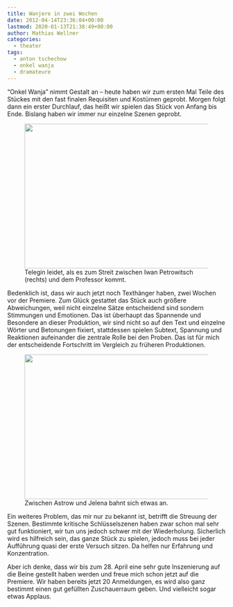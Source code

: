 ```yaml
---
title: Wanjere in zwei Wochen
date: 2012-04-14T23:36:04+00:00
lastmod: 2020-01-13T21:38:49+00:00
author: Mathias Wellner
categories:
  - theater
tags:
  - anton tschechow
  - onkel wanja
  - dramateure
---
```

&#8220;Onkel Wanja&#8221; nimmt Gestalt an &ndash; heute haben wir zum ersten Mal Teile des Stückes mit den fast finalen Requisiten und Kostümen geprobt. Morgen folgt dann ein erster Durchlauf, das heißt wir spielen das Stück von Anfang bis Ende. Bislang haben wir immer nur einzelne Szenen geprobt. 

<figure style="max-width: 500px">
  <img src="https://lh4.googleusercontent.com/-fA19KcsWwI4/T4yLCUUeedI/AAAAAAAAAZY/_hmSZ216IUI/s800/MW_20120415_2765.jpg" width="500" height="333" />  
  <figcaption>Telegin leidet, als es zum Streit zwischen Iwan Petrowitsch (rechts) und dem Professor kommt.</figcaption>
</figure>

Bedenklich ist, dass wir auch jetzt noch Texthänger haben, zwei Wochen vor der Premiere. Zum Glück gestattet das Stück auch größere Abweichungen, weil nicht einzelne Sätze entscheidend sind sondern Stimmungen und Emotionen. Das ist überhaupt das Spannende und Besondere an dieser Produktion, wir sind nicht so auf den Text und einzelne Wörter und Betonungen fixiert, stattdessen spielen Subtext, Spannung und Reaktionen aufeinander die zentrale Rolle bei den Proben. Das ist für mich der entscheidende Fortschritt im Vergleich zu früheren Produktionen. 

<figure style="max-width: 500px">
  <img src="https://lh6.googleusercontent.com/-pgZnKJoM5TU/T4yK-pkPuVI/AAAAAAAAAYg/szaHc3kjT9w/s800/MW_20120415_2733.jpg" width="500" height="333" />
  <figcaption>Zwischen Astrow und Jelena bahnt sich etwas an.</figcaption>
</figure>

Ein weiteres Problem, das mir nur zu bekannt ist, betrifft die Streuung der Szenen. Bestimmte kritische Schlüsselszenen haben zwar schon mal sehr gut funktioniert, wir tun uns jedoch schwer mit der Wiederholung. Sicherlich wird es hilfreich sein, das ganze Stück zu spielen, jedoch muss bei jeder Aufführung quasi der erste Versuch sitzen. Da helfen nur Erfahrung und Konzentration. 

Aber ich denke, dass wir bis zum 28. April eine sehr gute Inszenierung auf die Beine gestellt haben werden und freue mich schon jetzt auf die Premiere. Wir haben bereits jetzt 20 Anmeldungen, es wird also ganz bestimmt einen gut gefüllten Zuschauerraum geben. Und vielleicht sogar etwas Applaus.